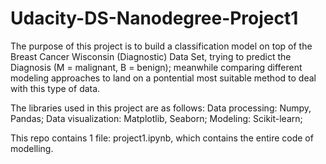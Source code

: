 # Udacity-DS-Nanodegree-Project1

The purpose of this project is to build a classification model on top of the Breast Cancer Wisconsin (Diagnostic) Data Set, 
trying to predict the Diagnosis (M = malignant, B = benign); meanwhile comparing different modeling approaches to land on a pontential
most suitable method to deal with this type of data.

The libraries used in this project are as follows:
  Data processing: Numpy, Pandas; 
  Data visualization: Matplotlib, Seaborn; 
  Modeling: Scikit-learn; 

This repo contains 1 file: project1.ipynb, which contains the entire code of modelling.
